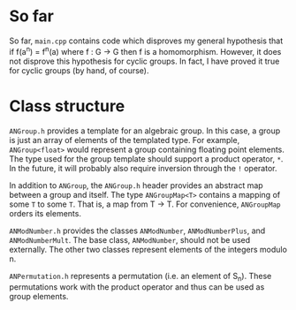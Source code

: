 So far
======

So far, `main.cpp` contains code which disproves my general hypothesis that if f(a<sup>n</sup>) = f<sup>n</sup>(a) where f : G -> G then f is a homomorphism. However, it does not disprove this hypothesis for cyclic groups. In fact, I have proved it true for cyclic groups (by hand, of course).

Class structure
===============

`ANGroup.h` provides a template for an algebraic group. In this case, a group is just an array of elements of the templated type. For example, `ANGroup<float>` would represent a group containing floating point elements. The type used for the group template should support a product operator, `*`. In the future, it will probably also require inversion through the `!` operator.

In addition to `ANGroup`, the `ANGroup.h` header provides an abstract map between a group and itself. The type `ANGroupMap<T>` contains a mapping of some `T` to some `T`. That is, a map from T -> T. For convenience, `ANGroupMap` orders its elements.

`ANModNumber.h` provides the classes `ANModNumber`, `ANModNumberPlus`, and `ANModNumberMult`. The base class, `ANModNumber`, should not be used externally. The other two classes represent elements of the integers modulo n.

`ANPermutation.h` represents a permutation (i.e. an element of S<sub>n</sub>). These permutations work with the product operator and thus can be used as group elements.